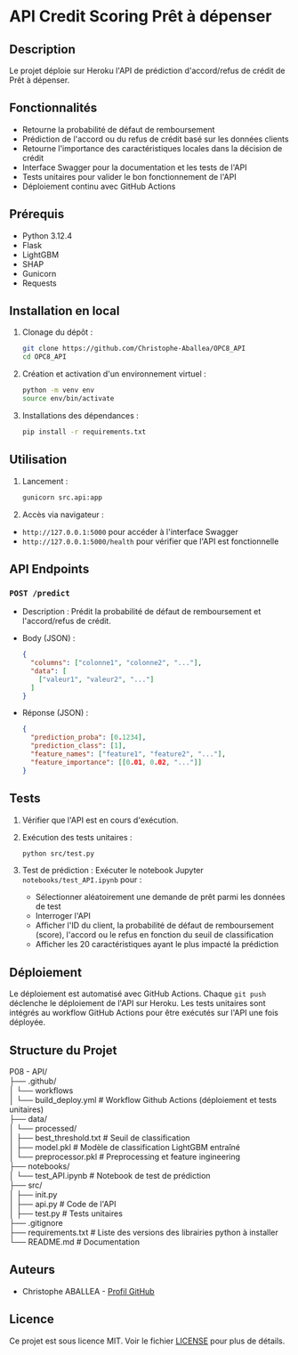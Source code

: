 # API Credit Scoring Prêt à dépenser

## Description

Le projet déploie sur Heroku l'API de prédiction d'accord/refus de crédit de Prêt à dépenser.

## Fonctionnalités

- Retourne la probabilité de défaut de remboursement 
- Prédiction de l'accord ou du refus de crédit basé sur les données clients
- Retourne l'importance des caractéristiques locales dans la décision de crédit
- Interface Swagger pour la documentation et les tests de l'API
- Tests unitaires pour valider le bon fonctionnement de l'API
- Déploiement continu avec GitHub Actions

## Prérequis

- Python 3.12.4
- Flask
- LightGBM
- SHAP
- Gunicorn
- Requests

## Installation en local

1. Clonage du dépôt :
    ```bash
    git clone https://github.com/Christophe-Aballea/OPC8_API
    cd OPC8_API
    ```

2. Création et activation d'un environnement virtuel :
    ```bash
    python -m venv env
    source env/bin/activate
    ```

3. Installations des dépendances :
    ```bash
    pip install -r requirements.txt
    ```

## Utilisation

1. Lancement :
    ```bash
    gunicorn src.api:app
    ```

2. Accès via navigateur :  
- `http://127.0.0.1:5000` pour accéder à l'interface Swagger
- `http://127.0.0.1:5000/health` pour vérifier que l'API est fonctionnelle

## API Endpoints

### `POST /predict`

- Description : Prédit la probabilité de défaut de remboursement et l'accord/refus de crédit.
- Body (JSON) :
    ```json
    {
      "columns": ["colonne1", "colonne2", "..."],
      "data": [
        ["valeur1", "valeur2", "..."]
      ]
    }
    ```

- Réponse (JSON) :
    ```json
    {
      "prediction_proba": [0.1234],
      "prediction_class": [1],
      "feature_names": ["feature1", "feature2", "..."],
      "feature_importance": [[0.01, 0.02, "..."]]
    }
    ```

## Tests

1. Vérifier que l'API est en cours d'exécution.  

2. Exécution des tests unitaires :
    ```bash
    python src/test.py
    ```  

3. Test de prédiction :
   Exécuter le notebook Jupyter `notebooks/test_API.ipynb` pour :
   - Sélectionner aléatoirement une demande de prêt parmi les données de test
   - Interroger l'API
   - Afficher l'ID du client, la probabilité de défaut de remboursement (score), l'accord ou le refus en fonction du seuil de classification
   - Afficher les 20 caractéristiques ayant le plus impacté la prédiction

## Déploiement

Le déploiement est automatisé avec GitHub Actions. Chaque `git push` déclenche le déploiement de l'API sur Heroku.
Les tests unitaires sont intégrés au workflow GitHub Actions pour être exécutés sur l'API une fois déployée. 

## Structure du Projet

P08 - API/  
├── .github/  
│ └── workflows  
│   └── build_deploy.yml  # Workflow Github Actions (déploiement et tests unitaires)  
├── data/  
│ └── processed/   
│   ├── best_threshold.txt  # Seuil de classification   
│   ├── model.pkl  # Modèle de classification LightGBM entraîné  
│   └── preprocessor.pkl  # Preprocessing et feature ingineering  
├── notebooks/  
│ └── test_API.ipynb  # Notebook de test de prédiction  
├── src/  
│ ├── init.py  
│ ├── api.py  # Code de l'API  
│ ├── test.py  # Tests unitaires  
├── .gitignore  
├── requirements.txt  # Liste des versions des librairies python à installer  
└── README.md  # Documentation  

## Auteurs

- Christophe ABALLEA - [Profil GitHub](https://github.com/Christophe-Aballea)

## Licence

Ce projet est sous licence MIT. Voir le fichier [LICENSE](./LICENSE.md) pour plus de détails.
